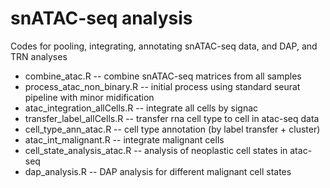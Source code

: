# snATAC-seq analysis
Codes for pooling, integrating, annotating snATAC-seq data, and DAP, and TRN analyses

- combine_atac.R -- combine snATAC-seq matrices from all samples
- process_atac_non_binary.R -- initial process using standard seurat pipeline with minor midification
- atac_integration_allCells.R  -- integrate all cells by signac 
- transfer_label_allCells.R -- transfer rna cell type to cell in atac-seq data
- cell_type_ann_atac.R -- cell type annotation (by label transfer + cluster) 
- atac_int_malignant.R -- integrate malignant cells 
- cell_state_analysis_atac.R -- analysis of neoplastic cell states in atac-seq
- dap_analysis.R -- DAP analysis for different malignant cell states
